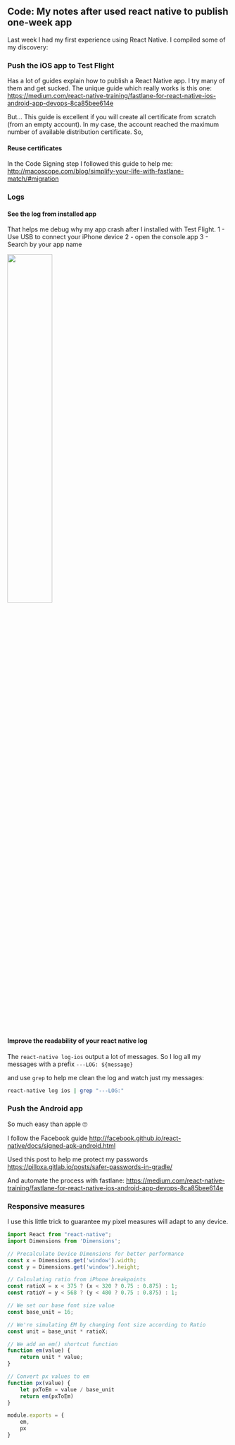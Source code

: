 ## Code: My notes after used react native to publish one-week app

Last week I had my first experience using React Native.
I compiled some of my discovery:

### Push the iOS app to Test Flight

Has a lot of guides explain how to publish a React
Native app. I try many of them and get sucked. The unique guide which really works is this one:
https://medium.com/react-native-training/fastlane-for-react-native-ios-android-app-devops-8ca85bee614e

But... This guide is excellent if you will create all certificate from scratch (from an empty account). In my case, the account reached the maximum number of available distribution certificate. So,

#### Reuse certificates

In the Code Signing step I followed this guide to help me:
http://macoscope.com/blog/simplify-your-life-with-fastlane-match/#migration

### Logs

#### See the log from installed app

That helps me debug why my app crash after I installed with Test Flight.
1 - Use USB to connect your iPhone device
2 - open the console.app
3 - Search by your app name

<div>
	<img src="media/Console.app" width="45%" />
</div>

#### Improve the readability of your react native log

The `react-native log-ios` output a lot of messages. So I log all my messages with a prefix `---LOG: ${message}`

and use `grep` to help me clean the log and watch just my messages:

```sh
react-native log ios | grep "---LOG:"
```

### Push the Android app

So much easy than apple 🙄

I follow the Facebook guide
http://facebook.github.io/react-native/docs/signed-apk-android.html

Used this post to help me protect my passwords
https://pilloxa.gitlab.io/posts/safer-passwords-in-gradle/

And automate the process with fastlane:
https://medium.com/react-native-training/fastlane-for-react-native-ios-android-app-devops-8ca85bee614e

### Responsive measures

I use this little trick to guarantee my pixel measures will adapt to any device.

```js
import React from "react-native";
import Dimensions from 'Dimensions';

// Precalculate Device Dimensions for better performance
const x = Dimensions.get('window').width;
const y = Dimensions.get('window').height;

// Calculating ratio from iPhone breakpoints
const ratioX = x < 375 ? (x < 320 ? 0.75 : 0.875) : 1;
const ratioY = y < 568 ? (y < 480 ? 0.75 : 0.875) : 1;

// We set our base font size value
const base_unit = 16;

// We're simulating EM by changing font size according to Ratio
const unit = base_unit * ratioX;

// We add an em() shortcut function
function em(value) {
    return unit * value;
}

// Convert px values to em
function px(value) {
    let pxToEm = value / base_unit
    return em(pxToEm)
}

module.exports = {
    em,
    px
}
```
